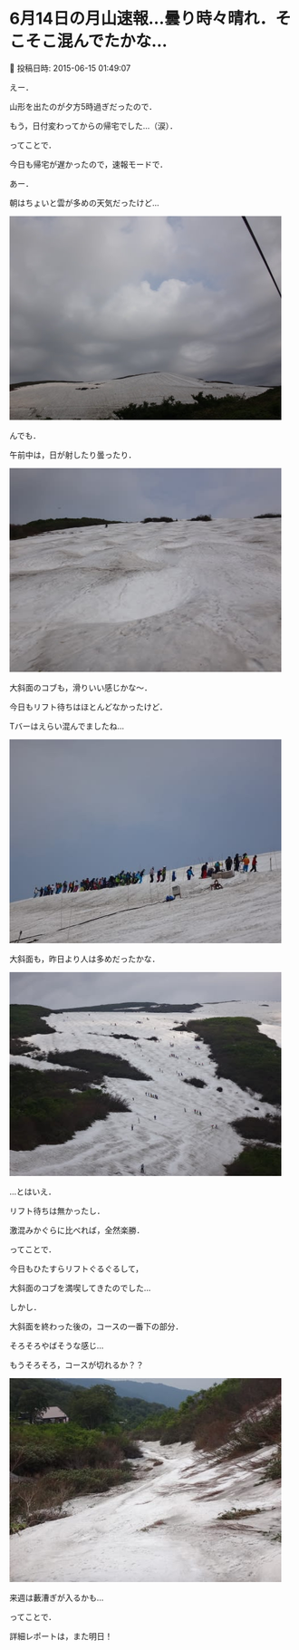 # 6月14日の月山速報…曇り時々晴れ．そこそこ混んでたかな…

📅 投稿日時: 2015-06-15 01:49:07

えー．


山形を出たのが夕方5時過ぎだったので．


もう，日付変わってからの帰宅でした…（涙）．





ってことで．


今日も帰宅が遅かったので，速報モードで．





あー．


朝はちょいと雲が多めの天気だったけど…




![0808e514045f86b1b78f5ae70d75049b.jpg](images/0808e514045f86b1b78f5ae70d75049b.jpg)




んでも．


午前中は，日が射したり曇ったり．




![ebb0aa352ba7c50676e0d62f97908b33.jpg](images/ebb0aa352ba7c50676e0d62f97908b33.jpg)




大斜面のコブも，滑りいい感じかな～．





今日もリフト待ちはほとんどなかったけど．


Tバーはえらい混んでましたね…




![5f27b428a424557932db1312b68fbb1b.jpg](images/5f27b428a424557932db1312b68fbb1b.jpg)







大斜面も，昨日より人は多めだったかな．




![beca138f778e18a71eb2500d4ff8caaf.jpg](images/beca138f778e18a71eb2500d4ff8caaf.jpg)




…とはいえ．


リフト待ちは無かったし．


激混みかぐらに比べれば，全然楽勝．





ってことで．


今日もひたすらリフトぐるぐるして，


大斜面のコブを満喫してきたのでした…





しかし．


大斜面を終わった後の，コースの一番下の部分．


そろそろやばそうな感じ…


もうそろそろ，コースが切れるか？？




![8af0774e11f6e8ec6f86fdb3a01d9d3d.jpg](images/8af0774e11f6e8ec6f86fdb3a01d9d3d.jpg)




来週は藪漕ぎが入るかも…





ってことで．


詳細レポートは，また明日！
